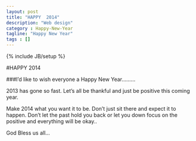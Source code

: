 ```yaml
---
layout: post
title: "HAPPY  2014"
description: "Web design"
category : Happy-New-Year
tagline: "Happy New Year"
tags : []
---
```


{% include JB/setup %}

#HAPPY  2014

###I’d like to wish everyone a Happy New Year………

2013 has gone so fast. Let’s all be thankful and just be positive this coming year.

Make 2014 what you want it to be. Don’t just sit there and expect it to happen. Don’t let the past hold you back or let you down focus on the positive and everything will be okay..

God Bless us all…

